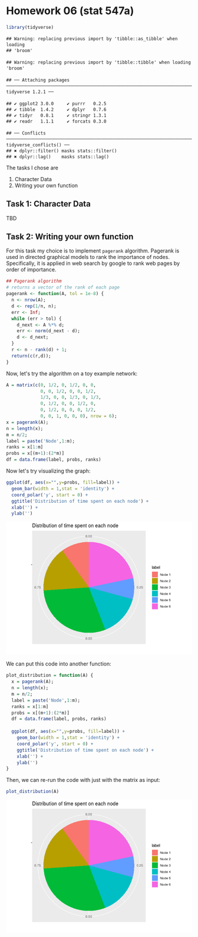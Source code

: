 Homework 06 (stat 547a)
================

``` r
library(tidyverse)
```

    ## Warning: replacing previous import by 'tibble::as_tibble' when loading
    ## 'broom'

    ## Warning: replacing previous import by 'tibble::tibble' when loading 'broom'

    ## ── Attaching packages ───────────────────────────────────────────────────────────────────────────────────────────────────── tidyverse 1.2.1 ──

    ## ✔ ggplot2 3.0.0     ✔ purrr   0.2.5
    ## ✔ tibble  1.4.2     ✔ dplyr   0.7.6
    ## ✔ tidyr   0.8.1     ✔ stringr 1.3.1
    ## ✔ readr   1.1.1     ✔ forcats 0.3.0

    ## ── Conflicts ──────────────────────────────────────────────────────────────────────────────────────────────────────── tidyverse_conflicts() ──
    ## ✖ dplyr::filter() masks stats::filter()
    ## ✖ dplyr::lag()    masks stats::lag()

The tasks I chose are

1.  Character Data
2.  Writing your own function

Task 1: Character Data
----------------------

TBD

Task 2: Writing your own function
---------------------------------

For this task my choice is to implement `pagerank` algorithm. Pagerank is used in directed graphical models to rank the importance of nodes. Specifically, it is applied in web search by google to rank web pages by order of importance.

``` r
## Pagerank algorithm
# returns a vector of the rank of each page 
pagerank <- function(A, tol = 1e-8) {
  n <- nrow(A);
  d <- rep(1/n, n);
  err <- Inf;
  while (err > tol) {
    d_next <- A %*% d;
    err <- norm(d_next - d);
    d <- d_next;
  }
  r <- n - rank(d) + 1;
  return(c(r,d));
}
```

Now, let's try the algorithm on a toy example network:

``` r
A = matrix(c(0, 1/2, 0, 1/2, 0, 0,
             0, 0, 1/2, 0, 0, 1/2, 
             1/3, 0, 0, 1/3, 0, 1/3,
             0, 1/2, 0, 0, 1/2, 0, 
             0, 1/2, 0, 0, 0, 1/2, 
             0, 0, 1, 0, 0, 0), nrow = 6);
x = pagerank(A);
n = length(x);
m = n/2;
label = paste('Node',1:m);
ranks = x[1:m]
probs = x[(m+1):(2*m)]
df = data.frame(label, probs, ranks)
```

Now let's try visualizing the graph:

``` r
ggplot(df, aes(x="",y=probs, fill=label)) + 
  geom_bar(width = 1,stat = 'identity') + 
  coord_polar('y', start = 0) + 
  ggtitle('Distribution of time spent on each node') + 
  xlab('') +
  ylab('') 
```

![](hw06_files/figure-markdown_github/unnamed-chunk-4-1.png)

We can put this code into another function:

``` r
plot_distribution = function(A) {
  x = pagerank(A);
  n = length(x);
  m = n/2;
  label = paste('Node',1:m);
  ranks = x[1:m]
  probs = x[(m+1):(2*m)]
  df = data.frame(label, probs, ranks)
  
  ggplot(df, aes(x="",y=probs, fill=label)) + 
    geom_bar(width = 1,stat = 'identity') + 
    coord_polar('y', start = 0) + 
    ggtitle('Distribution of time spent on each node') + 
    xlab('') +
    ylab('') 
}
```

Then, we can re-run the code with just with the matrix as input:

``` r
plot_distribution(A)
```

![](hw06_files/figure-markdown_github/unnamed-chunk-6-1.png)
